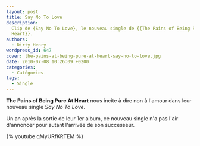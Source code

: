 ```yaml
---
layout: post
title: Say No To Love
description:
  Clip de {Say No To Love}, le nouveau single de {{The Pains of Being Pure At
  Heart}}.
authors:
  - Dirty Henry
wordpress_id: 647
cover: the-pains-at-being-pure-at-heart-say-no-to-love.jpg
date: 2010-07-08 10:26:09 +0200
categories:
  - Catégories
tags:
  - Single
---
```


**The Pains of Being Pure At Heart** nous incite à dire non à l'amour dans leur
nouveau single _Say No To Love_.

Un an après la sortie de leur 1er album, ce nouveau single n'a pas l'air
d'annoncer pour autant l'arrivée de son successeur.

{% youtube qMyURfKRTEM %}
